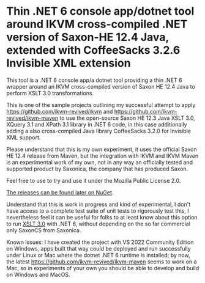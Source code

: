 ﻿# Thin .NET 6 console app/dotnet tool around IKVM cross-compiled .NET version of Saxon-HE 12.4 Java, extended with CoffeeSacks 3.2.6 Invisible XML extension
This tool is a .NET 6 console app/a dotnet tool providing a thin .NET 6 wrapper around an IKVM cross-compiled version of Saxon HE 12.4 Java to perform XSLT 3.0 transformations.

This is one of the sample projects outlining my successful attempt to apply https://github.com/ikvm-revived/ikvm and
https://github.com/ikvm-revived/ikvm-maven to use the open-source Saxon HE 12.3 Java XSLT 3.0, XQuery 3.1 and XPath 3.1 library in .NET 6 code, in this case additionally adding a also cross-compiled Java library CoffeeSacks 3.2.0 for Invisible XML support.

Please understand that this is my own experiment, it uses the official Saxon HE 12.4 release from Maven, but the integration with IKVM and IKVM Maven is an experimental work of my own, not in any way an officially tested and supported product by Saxonica, the company that has produced Saxon.

Feel free to use to try and use it under the Mozilla Public License 2.0. 

[The releases can be found later on NuGet](https://www.nuget.org/packages/SaxonHE12NetIXslt/).

Understand that this is work in progress and kind of experimental, I don't have access to a complete test suite of unit tests to rigorously test this, I nevertheless feel it can be useful for folks to at least know about this option to run [XSLT 3.0](https://www.w3.org/TR/xslt-30/) with .NET 6, without depending on the so far commercial only SaxonCS from Saxonica.

Known issues: I have created the project with VS 2022 Community Edition on Windows, apps built that way could be deployed and run successfully under Linux or Mac where the dotnet .NET 6 runtime is installed; by now, the latest https://github.com/ikvm-revived/ikvm-maven seems to work on a Mac, so in experiments of your own you should be able to develop and build on Windows and MacOS.